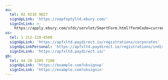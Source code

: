 ```yaml
---
au:
  tel: 02 9216 9027
  signUpLink: 'https://oapfxptyltd.ebury.com/'
  signInLink: >-
    https://apply.ebury.com/sfdc/servlet/SmartForm.html?formCode=currency-services&brand=APY&locale=en_AU
us:
  tel: 1 212-220-8500
  signUpLink: 'https://apfxltd.paydirect.io/registrations/corporates'
  signUpLinkPersonal: 'https://apfxltd.paydirect.io/registrations/individuals'
  signInLink: 'https://apfxltd.paydirect.io/'
gb:
  tel: 44 20 3205 7100
  signUpLink: 'https://example.com?uksignup'
  signInLink: 'https://example.com?uksignin'
---
```


